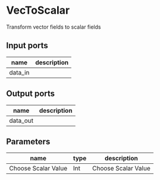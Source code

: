 
# VecToScalar
Transform vector fields to scalar fields

## Input ports
|name|description|
|-|-|
|data_in||



## Output ports
|name|description|
|-|-|
|data_out||



## Parameters
|name|type|description|
|-|-|-|
|Choose Scalar Value|Int|Choose Scalar Value|

